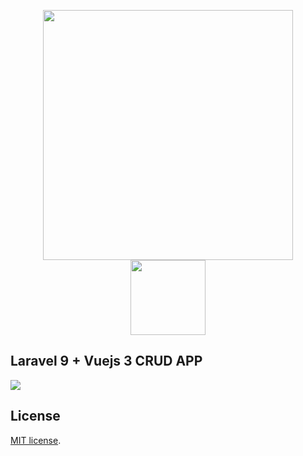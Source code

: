 <p align="center">
    <img src="https://raw.githubusercontent.com/laravel/art/master/logo-lockup/5%20SVG/2%20CMYK/1%20Full%20Color/laravel-logolockup-cmyk-red.svg" width="400">
    <img src="https://v2.vuejs.org/images/logo.svg" width="120">
</p>
<p align="center"><a href="https://laravel.com" target="_blank"></a></p>



## Laravel 9 + Vuejs 3 CRUD APP
![](/public/images/laravel-vue-crud.gif)

## License
[MIT license](https://opensource.org/licenses/MIT).
